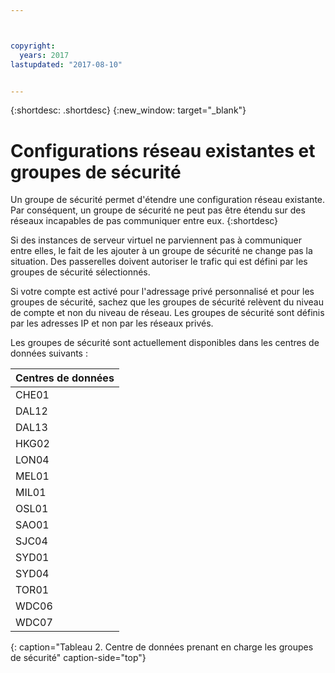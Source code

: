 ```yaml
---



copyright:
  years: 2017
lastupdated: "2017-08-10"


---
```


{:shortdesc: .shortdesc}
{:new_window: target="_blank"}

# Configurations réseau existantes et groupes de sécurité

Un groupe de sécurité permet d'étendre une configuration réseau existante. Par conséquent, un groupe de sécurité ne peut pas être étendu sur des réseaux incapables de pas communiquer entre eux. 
{:shortdesc}

Si des instances de serveur virtuel ne parviennent pas à communiquer entre elles, le fait de les ajouter à un groupe de sécurité ne change pas la situation. Des passerelles doivent autoriser le trafic qui est défini par les groupes de sécurité sélectionnés.

Si votre compte est activé pour l'adressage privé personnalisé et pour les groupes de sécurité, sachez que les groupes de sécurité relèvent du niveau de compte et non du niveau de réseau. Les groupes de sécurité sont définis par les adresses IP et non par les réseaux privés.

Les groupes de sécurité sont actuellement disponibles dans les centres de données suivants :

| Centres de données      | 
|:------------------|
| CHE01             |
| DAL12             |
| DAL13             |
| HKG02             |
| LON04             |
| MEL01             |
| MIL01             |
| OSL01             |
| SAO01             |
| SJC04             |
| SYD01             |
| SYD04             |
| TOR01             |
| WDC06             |
| WDC07             |
{: caption="Tableau 2. Centre de données prenant en charge les groupes de sécurité" caption-side="top"} 
